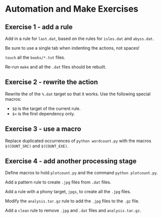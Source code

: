 Automation and Make Exercises
=============================

Exercise 1 - add a rule 
-----------------------

Add in a rule for `last.dat`, based on the rules for `isles.dat` and
`abyss.dat`.

Be sure to use a single tab when indenting the actions, not spaces!

`touch` all the `books/*.txt` files.

Re-run `make` and all the `.dat` files should be rebuilt.

Exercise 2 - rewrite the action
-------------------------------

Rewrite the of the `%.dat` target so that it works. Use the following special macros:

* `$@` is the target of the current rule.
* `$<` is the first dependency only.

Exercise 3 - use a macro
------------------------

Replace duplicated occurrences of `python wordcount.py` with the
macros `$(COUNT_SRC)` and `$(COUNT_EXE)`.

Exercise 4 - add another processing stage
-----------------------------------------

Define macros to hold `plotcount.py` and the command `python
plotcount.py`.

Add a pattern rule to create `.jpg` files from `.dat` files.

Add a rule with a phony target, `jpgs`, to create all the `.jpg`
files.

Modify the `analysis.tar.gz` rule to add the `.jpg` files to the `.gz`
file. 

Add a `clean` rule to remove `.jpg` and `.dat` files and
`analysis.tar.gz`.
